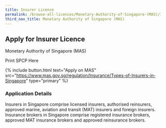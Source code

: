 ```yaml
---
title: Insurer Licence
permalink: /browse-all-licences/Monetary-Authority-of-Singapore-(MAS)/Insurer-Licence
third_nav_title: Monetary Authority of Singapore (MAS)
---
```


## Apply for Insurer Licence

Monetary Authority of Singapore (MAS)

Print SPCP Here


{% include button.html text="Apply on MAS" src="https://www.mas.gov.sg/regulation/Insurance/Types-of-Insurers-in-Singapore" type="primary" %}

### Application Details

<p>Insurers in Singapore comprise licensed insurers, authorised reinsurers, approved marine, aviation and transit (MAT) insurers and foreign insurers. Insurance brokers in Singapore comprise registered insurance brokers, approved MAT insurance brokers and approved reinsurance brokers.</p>

